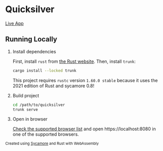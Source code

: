 # Quicksilver

[Live App](https://etc.karx.xyz/rgl/quicksilver/)

## Running Locally
1. Install dependencies

    First, install `rust` from [the Rust website](https://www.rust-lang.org/). Then, install `trunk`:
    ```bash
    cargo install --locked trunk
    ```
    This project requires `rustc` version `1.60.0 stable` because it uses the 2021 edition of Rust and sycamore 0.8!
2. Build project
    ```bash
    cd /path/to/quicksilver
    trunk serve
    ```
3. Open in browser

    [Check the supported browser list](https://rustwasm.github.io/docs/wasm-bindgen/reference/browser-support.html) and open https://localhost:8080 in one of the supported browsers.


<small>Created using [Sycamore](https://crates.io/crates/sycamore) and Rust with WebAssembly</small>
